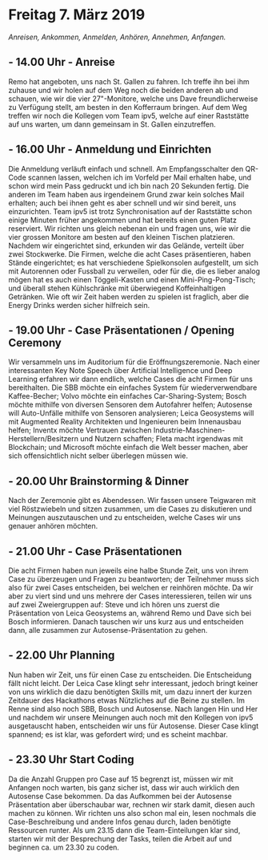 # Freitag 7. März 2019

*Anreisen, Ankommen, Anmelden, Anhören, Annehmen, Anfangen.*

## - 14.00 Uhr - Anreise

Remo hat angeboten, uns nach St. Gallen zu fahren. Ich treffe ihn bei ihm zuhause und wir holen auf dem Weg noch die beiden anderen ab und schauen, wie wir die vier 27"-Monitore, welche uns Dave freundlicherweise zu Verfügung stellt, am besten in den Kofferraum bringen.
Auf dem Weg treffen wir noch die Kollegen vom Team ipv5, welche auf einer Raststätte auf uns warten, um dann gemeinsam in St. Gallen einzutreffen.

## - 16.00 Uhr - Anmeldung und Einrichten

Die Anmeldung verläuft einfach und schnell. Am Empfangsschalter den QR-Code scannen lassen, welchen ich im Vorfeld per Mail erhalten habe, und schon wird mein Pass gedruckt und ich bin nach 20 Sekunden fertig. Die anderen im Team haben aus irgendeinem Grund zwar kein solches Mail erhalten; auch bei ihnen geht es aber schnell und wir sind bereit, uns einzurichten.
Team ipv5 ist trotz Synchronisation auf der Raststätte schon einige Minuten früher angekommen und hat bereits einen guten Platz reserviert. Wir richten uns gleich nebenan ein und fragen uns, wie wir die vier grossen Monitore am besten auf den kleinen Tischen platzieren.
Nachdem wir eingerichtet sind, erkunden wir das Gelände, verteilt über zwei Stockwerke. Die Firmen, welche die acht Cases präsentieren, haben Stände eingerichtet; es hat verschiedene Spielkonsolen aufgestellt, um sich mit Autorennen oder Fussball zu verweilen, oder für die, die es lieber analog mögen hat es auch einen Töggeli-Kasten und einen Mini-Ping-Pong-Tisch; und überall stehen Kühlschränke mit überwiegend Koffeinhaltigen Getränken. Wie oft wir Zeit haben werden zu spielen ist fraglich, aber die Energy Drinks werden sicher hilfreich sein.

## - 19.00 Uhr - Case Präsentationen / Opening Ceremony

Wir versammeln uns im Auditorium für die Eröffnungszeremonie. Nach einer interessanten Key Note Speech über Artificial Intelligence und Deep Learning erfahren wir dann endlich, welche Cases die acht Firmen für uns bereithalten.
Die SBB möchte ein einfaches System für wiederverwendbare Kaffee-Becher; Volvo möchte ein einfaches Car-Sharing-System; Bosch möchte mithilfe von diversen Sensoren dem Autofahrer helfen; Autosense will Auto-Unfälle mithilfe von Sensoren analysieren; Leica Geosystems will mit Augmented Reality Architekten und Ingenieuren beim Innenausbau helfen; Inventx möchte Vertrauen zwischen Industrie-Maschinen-Herstellern/Besitzern und Nutzern schaffen; Fleta macht irgendwas mit Blockchain; und Microsoft möchte einfach die Welt besser machen, aber sich offensichtlich nicht selber überlegen müssen wie.

## - 20.00 Uhr Brainstorming & Dinner

Nach der Zeremonie gibt es Abendessen. Wir fassen unsere Teigwaren mit viel Röstzwiebeln und sitzen zusammen, um die Cases zu diskutieren und Meinungen auszutauschen und zu entscheiden, welche Cases wir uns genauer anhören möchten.

## - 21.00 Uhr - Case Präsentationen

Die acht Firmen haben nun jeweils eine halbe Stunde Zeit, uns von ihrem Case zu überzeugen und Fragen zu beantworten; der Teilnehmer muss sich also für zwei Cases entscheiden, bei welchen er reinhören möchte. Da wir aber zu viert sind und uns mehrere der Cases interessieren, teilen wir uns auf zwei Zweiergruppen auf: Steve und ich hören uns zuerst die Präsentation von Leica Geosystems an, während Remo und Dave sich bei Bosch informieren. Danach tauschen wir uns kurz aus und entscheiden dann, alle zusammen zur Autosense-Präsentation zu gehen.

## - 22.00 Uhr Planning

Nun haben wir Zeit, uns für einen Case zu entscheiden. Die Entscheidung fällt nicht leicht. Der Leica Case klingt sehr interessant, jedoch bringt keiner von uns wirklich die dazu benötigten Skills mit, um dazu innert der kurzen Zeitdauer des Hackathons etwas Nützliches auf die Beine zu stellen. Im Renne sind also noch SBB, Bosch und Autosense. Nach langen Hin und Her und nachdem wir unsere Meinungen auch noch mit den Kollegen von ipv5 ausgetauscht haben, entscheiden wir uns für Autosense. Dieser Case klingt spannend; es ist klar, was gefordert wird; und es scheint machbar.

## - 23.30 Uhr Start Coding

Da die Anzahl Gruppen pro Case auf 15 begrenzt ist, müssen wir mit Anfangen noch warten, bis ganz sicher ist, dass wir auch wirklich den Autosense Case bekommen. Da das Aufkommen bei der Autosense Präsentation aber überschaubar war, rechnen wir stark damit, diesen auch machen zu können. Wir richten uns also schon mal ein, lesen nochmals die Case-Beschreibung und andere Infos genau durch, laden benötigte Ressourcen runter. Als um 23.15 dann die Team-Einteilungen klar sind, starten wir mit der Besprechung der Tasks, teilen die Arbeit auf und beginnen ca. um 23.30 zu coden.

